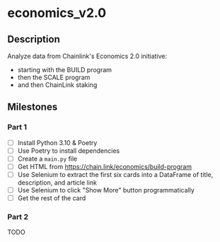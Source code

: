 # economics_v2.0

## Description

Analyze data from Chainlink's Economics 2.0 initiative:
- starting with the BUILD program
- then the SCALE program
- and then ChainLink staking

## Milestones

### Part 1

- [ ] Install Python 3.10 & Poetry
- [ ] Use Poetry to install dependencies
- [ ] Create a `main.py` file
- [ ] Get HTML from https://chain.link/economics/build-program
- [ ] Use Selenium to extract the first six cards into a DataFrame of title, description, and article link
- [ ] Use Selenium to click "Show More" button programmatically
- [ ] Get the rest of the card

### Part 2

TODO